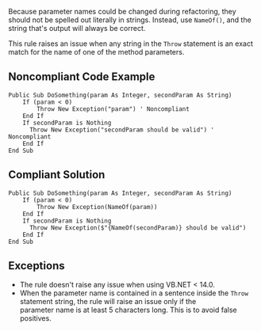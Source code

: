 
Because parameter names could be changed during refactoring, they should not be spelled out literally in strings. Instead, use `NameOf()`, and the string that's output will always be correct.

This rule raises an issue when any string in the `Throw` statement is an exact match for the name of one of the method parameters.

## Noncompliant Code Example


    Public Sub DoSomething(param As Integer, secondParam As String)
        If (param < 0)
            Throw New Exception("param") ' Noncompliant
        End If
        If secondParam is Nothing
          Throw New Exception("secondParam should be valid") ' Noncompliant
        End If
    End Sub


## Compliant Solution


    Public Sub DoSomething(param As Integer, secondParam As String)
        If (param < 0)
            Throw New Exception(NameOf(param))
        End If
        If secondParam is Nothing
          Throw New Exception($"{NameOf(secondParam)} should be valid")
        End If
    End Sub


## Exceptions

- The rule doesn't raise any issue when using VB.NET &lt; 14.0.
- When the parameter name is contained in a sentence inside the `Throw` statement string, the rule will raise an issue only if the<br>  parameter name is at least 5 characters long. This is to avoid false positives.

